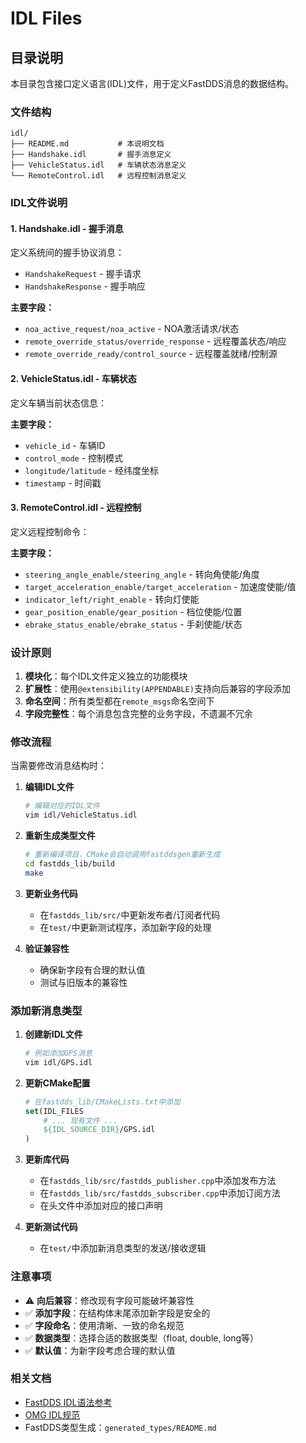 # IDL Files

## 目录说明

本目录包含接口定义语言(IDL)文件，用于定义FastDDS消息的数据结构。

### 文件结构

```
idl/
├── README.md           # 本说明文档
├── Handshake.idl       # 握手消息定义
├── VehicleStatus.idl   # 车辆状态消息定义
└── RemoteControl.idl   # 远程控制消息定义
```

### IDL文件说明

#### 1. Handshake.idl - 握手消息
定义系统间的握手协议消息：
- `HandshakeRequest` - 握手请求
- `HandshakeResponse` - 握手响应

**主要字段：**
- `noa_active_request/noa_active` - NOA激活请求/状态
- `remote_override_status/override_response` - 远程覆盖状态/响应
- `remote_override_ready/control_source` - 远程覆盖就绪/控制源

#### 2. VehicleStatus.idl - 车辆状态
定义车辆当前状态信息：

**主要字段：**
- `vehicle_id` - 车辆ID
- `control_mode` - 控制模式
- `longitude/latitude` - 经纬度坐标
- `timestamp` - 时间戳

#### 3. RemoteControl.idl - 远程控制
定义远程控制命令：

**主要字段：**
- `steering_angle_enable/steering_angle` - 转向角使能/角度
- `target_acceleration_enable/target_acceleration` - 加速度使能/值
- `indicator_left/right_enable` - 转向灯使能
- `gear_position_enable/gear_position` - 档位使能/位置
- `ebrake_status_enable/ebrake_status` - 手刹使能/状态

### 设计原则

1. **模块化**：每个IDL文件定义独立的功能模块
2. **扩展性**：使用`@extensibility(APPENDABLE)`支持向后兼容的字段添加
3. **命名空间**：所有类型都在`remote_msgs`命名空间下
4. **字段完整性**：每个消息包含完整的业务字段，不遗漏不冗余

### 修改流程

当需要修改消息结构时：

1. **编辑IDL文件**
   ```bash
   # 编辑对应的IDL文件
   vim idl/VehicleStatus.idl
   ```

2. **重新生成类型文件**
   ```bash
   # 重新编译项目，CMake会自动调用fastddsgen重新生成
   cd fastdds_lib/build
   make
   ```

3. **更新业务代码**
   - 在`fastdds_lib/src/`中更新发布者/订阅者代码
   - 在`test/`中更新测试程序，添加新字段的处理

4. **验证兼容性**
   - 确保新字段有合理的默认值
   - 测试与旧版本的兼容性

### 添加新消息类型

1. **创建新IDL文件**
   ```bash
   # 例如添加GPS消息
   vim idl/GPS.idl
   ```

2. **更新CMake配置**
   ```cmake
   # 在fastdds_lib/CMakeLists.txt中添加
   set(IDL_FILES
       # ... 现有文件 ...
       ${IDL_SOURCE_DIR}/GPS.idl
   )
   ```

3. **更新库代码**
   - 在`fastdds_lib/src/fastdds_publisher.cpp`中添加发布方法
   - 在`fastdds_lib/src/fastdds_subscriber.cpp`中添加订阅方法
   - 在头文件中添加对应的接口声明

4. **更新测试代码**
   - 在`test/`中添加新消息类型的发送/接收逻辑

### 注意事项

- ⚠️ **向后兼容**：修改现有字段可能破坏兼容性
- ✅ **添加字段**：在结构体末尾添加新字段是安全的
- ✅ **字段命名**：使用清晰、一致的命名规范
- ✅ **数据类型**：选择合适的数据类型（float, double, long等）
- ✅ **默认值**：为新字段考虑合理的默认值

### 相关文档

- [FastDDS IDL语法参考](https://fast-dds.docs.eprosima.com/en/latest/fastdds/dds_layer/topic/typeSupport/typeSupport.html)
- [OMG IDL规范](https://www.omg.org/spec/IDL)
- FastDDS类型生成：`generated_types/README.md`

